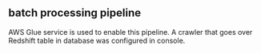 ## batch processing pipeline
AWS Glue service is used to enable this pipeline.
A crawler that goes over Redshift table in database was configured in console.


